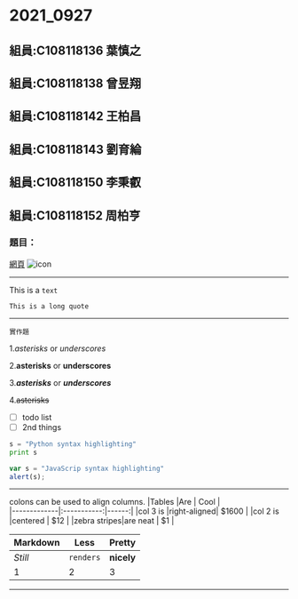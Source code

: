 # 2021_0927
## 組員:C108118136 葉慎之
## 組員:C108118138 曾昱翔
## 組員:C108118142 王柏昌
## 組員:C108118143 劉育綸
## 組員:C108118150 李秉叡
## 組員:C108118152 周柏亨
### 題目：
[網頁](https://www.youtube.com/channel/UC7iIGOn477JNYG7WcNDmStw)
![icon](https://images.blz-contentstack.com/v3/assets/bltc965041283bac56c/blt8f992062682fe586/5f7b2ef8ebec920d7046f5ce/logo-small.png)

---

This is a `text`
```
This is a long quote
```

---
`實作題`

1.*asterisks* or *underscores*

2.**asterisks** or **underscores**

3.***asterisks*** or ***underscores***

4.~~asterisks~~

- [ ] todo list
- [ ] 2nd things
 
 ```python
 s = "Python syntax highlighting"
 print s
 ```
 
```javascript
var s = "JavaScrip syntax highlighting"
alert(s);
```
---
colons can be used to align columns.
|Tables       |Are          |  Cool |      
|-------------|:-----------:|------:|
|col 3 is     |right-aligned| $1600 |
|col 2 is     |centered     | $12   |
|zebra stripes|are neat     | $1    |

Markdown | Less | Pretty
--- | --- | ---
*Still* | `renders` | **nicely**
1 | 2 | 3
---





